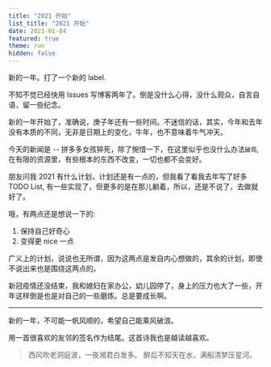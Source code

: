 ```yaml
---
title: "2021 开始"
list_title: "2021 开始"
date: 2021-01-04
featured: true
theme: run
hidden: false
---
```


新的一年。打了一个新的 label.

不知不觉已经快用 Issues 写博客两年了。倒是没什么心得，没什么观众，自言自语，留一些纪念。

新的一年开始了，准确说，庚子年还有一些时间。不迷信的话，其实，今年和去年没有本质的不同，无非是日期上的变化，牛年，也不意味着牛气冲天。

今天的新闻是 -- 拼多多女孩猝死，除了惋惜一下，在这里似乎也没什么办法`破局`, 在有限的资源里，有些根本的东西不改变，一切也都不会变好。

朋友问我 2021 有什么计划，计划还是有一点的，但我看了看我去年写了好多 TODO List, 有一些实现了，但更多的是在那儿躺着，所以，还是不说了，去做就好了。

哦，有两点还是想说一下的:

1. 保持自己好奇心 
2. 变得更 nice 一点

广义上的计划，说说也无所谓，因为这两点是发自内心想做的，其余的计划，即使不说出来也是围绕这两点的。

新冠疫情还没结束，我和媳妇在家办公，幼儿园停了，身上的压力也大了一些，开年这样倒是也是对自己的一些磨炼。总是要成长啊。

--- 

新的一年，不可能一帆风顺的，希望自己能乘风破浪。

用一首很喜欢的友邻的签名作为结尾。这首诗我也是越读越喜欢。

> 西风吹老洞庭波，一夜湘君白发多。
醉后不知天在水，满船清梦压星河。